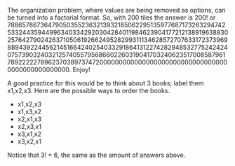 The organization problem, where values are being removed as options, can be turned into a factorial format. So, with 200 tiles the answer is 200! or 788657867364790503552363213932185062295135977687173263294742533244359449963403342920304284011984623904177212138919638830257642790242637105061926624952829931113462857270763317237396988943922445621451664240254033291864131227428294853277524242407573903240321257405579568660226031904170324062351700858796178922222789623703897374720000000000000000000000000000000000000000000000000. Enjoy!

A good practice for this would be to think about 3 books; label them x1,x2,x3. Here are the possible ways to order the books.
- x1,x2,x3
- x1,x3,x2
- x2,x1,x3
- x2,x3,x1
- x3,x1,x2
- x3,x2,x1

Notice that 3! = 6, the same as the amount of answers above. 
